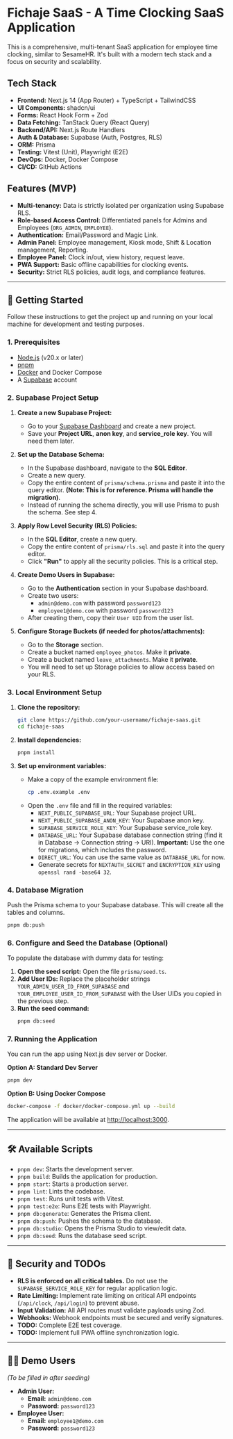 # Fichaje SaaS - A Time Clocking SaaS Application

This is a comprehensive, multi-tenant SaaS application for employee time clocking, similar to SesameHR. It's built with a modern tech stack and a focus on security and scalability.

## Tech Stack

- **Frontend:** Next.js 14 (App Router) + TypeScript + TailwindCSS
- **UI Components:** shadcn/ui
- **Forms:** React Hook Form + Zod
- **Data Fetching:** TanStack Query (React Query)
- **Backend/API:** Next.js Route Handlers
- **Auth & Database:** Supabase (Auth, Postgres, RLS)
- **ORM:** Prisma
- **Testing:** Vitest (Unit), Playwright (E2E)
- **DevOps:** Docker, Docker Compose
- **CI/CD:** GitHub Actions

## Features (MVP)

- **Multi-tenancy:** Data is strictly isolated per organization using Supabase RLS.
- **Role-based Access Control:** Differentiated panels for Admins and Employees (`ORG_ADMIN`, `EMPLOYEE`).
- **Authentication:** Email/Password and Magic Link.
- **Admin Panel:** Employee management, Kiosk mode, Shift & Location management, Reporting.
- **Employee Panel:** Clock in/out, view history, request leave.
- **PWA Support:** Basic offline capabilities for clocking events.
- **Security:** Strict RLS policies, audit logs, and compliance features.

---

## 🚀 Getting Started

Follow these instructions to get the project up and running on your local machine for development and testing purposes.

### 1. Prerequisites

- [Node.js](https://nodejs.org/) (v20.x or later)
- [pnpm](https://pnpm.io/installation)
- [Docker](https://www.docker.com/get-started) and Docker Compose
- A [Supabase](https://supabase.com/) account

### 2. Supabase Project Setup

1.  **Create a new Supabase Project:**
    - Go to your [Supabase Dashboard](https://app.supabase.com/) and create a new project.
    - Save your **Project URL**, **anon key**, and **service_role key**. You will need them later.

2.  **Set up the Database Schema:**
    - In the Supabase dashboard, navigate to the **SQL Editor**.
    - Create a new query.
    - Copy the entire content of `prisma/schema.prisma` and paste it into the query editor. **(Note: This is for reference. Prisma will handle the migration)**.
    - Instead of running the schema directly, you will use Prisma to push the schema. See step 4.

3.  **Apply Row Level Security (RLS) Policies:**
    - In the **SQL Editor**, create a new query.
    - Copy the entire content of `prisma/rls.sql` and paste it into the query editor.
    - Click **"Run"** to apply all the security policies. This is a critical step.

4.  **Create Demo Users in Supabase:**
    - Go to the **Authentication** section in your Supabase dashboard.
    - Create two users:
        - `admin@demo.com` with password `password123`
        - `employee1@demo.com` with password `password123`
    - After creating them, copy their `User UID` from the user list.

5.  **Configure Storage Buckets (if needed for photos/attachments):**
    - Go to the **Storage** section.
    - Create a bucket named `employee_photos`. Make it **private**.
    - Create a bucket named `leave_attachments`. Make it **private**.
    - You will need to set up Storage policies to allow access based on your RLS.

### 3. Local Environment Setup

1.  **Clone the repository:**
    ```bash
    git clone https://github.com/your-username/fichaje-saas.git
    cd fichaje-saas
    ```

2.  **Install dependencies:**
    ```bash
    pnpm install
    ```

3.  **Set up environment variables:**
    - Make a copy of the example environment file:
      ```bash
      cp .env.example .env
      ```
    - Open the `.env` file and fill in the required variables:
      - `NEXT_PUBLIC_SUPABASE_URL`: Your Supabase project URL.
      - `NEXT_PUBLIC_SUPABASE_ANON_KEY`: Your Supabase anon key.
      - `SUPABASE_SERVICE_ROLE_KEY`: Your Supabase service_role key.
      - `DATABASE_URL`: Your Supabase database connection string (find it in Database -> Connection string -> URI). **Important:** Use the one for migrations, which includes the password.
      - `DIRECT_URL`: You can use the same value as `DATABASE_URL` for now.
      - Generate secrets for `NEXTAUTH_SECRET` and `ENCRYPTION_KEY` using `openssl rand -base64 32`.

### 4. Database Migration

Push the Prisma schema to your Supabase database. This will create all the tables and columns.

```bash
pnpm db:push
```

### 6. Configure and Seed the Database (Optional)

To populate the database with dummy data for testing:

1.  **Open the seed script:** Open the file `prisma/seed.ts`.
2.  **Add User IDs:** Replace the placeholder strings `YOUR_ADMIN_USER_ID_FROM_SUPABASE` and `YOUR_EMPLOYEE_USER_ID_FROM_SUPABASE` with the User UIDs you copied in the previous step.
3.  **Run the seed command:**
    ```bash
    pnpm db:seed
    ```

### 7. Running the Application

You can run the app using Next.js dev server or Docker.

**Option A: Standard Dev Server**

```bash
pnpm dev
```

**Option B: Using Docker Compose**

```bash
docker-compose -f docker/docker-compose.yml up --build
```

The application will be available at [http://localhost:3000](http://localhost:3000).

---

## 🛠️ Available Scripts

- `pnpm dev`: Starts the development server.
- `pnpm build`: Builds the application for production.
- `pnpm start`: Starts a production server.
- `pnpm lint`: Lints the codebase.
- `pnpm test`: Runs unit tests with Vitest.
- `pnpm test:e2e`: Runs E2E tests with Playwright.
- `pnpm db:generate`: Generates the Prisma client.
- `pnpm db:push`: Pushes the schema to the database.
- `pnpm db:studio`: Opens the Prisma Studio to view/edit data.
- `pnpm db:seed`: Runs the database seed script.

---

## 🔐 Security and TODOs

- **RLS is enforced on all critical tables.** Do not use the `SUPABASE_SERVICE_ROLE_KEY` for regular application logic.
- **Rate Limiting:** Implement rate limiting on critical API endpoints (`/api/clock`, `/api/login`) to prevent abuse.
- **Input Validation:** All API routes must validate payloads using Zod.
- **Webhooks:** Webhook endpoints must be secured and verify signatures.
- **TODO:** Complete E2E test coverage.
- **TODO:** Implement full PWA offline synchronization logic.

---

## 🧑‍💻 Demo Users

*(To be filled in after seeding)*

- **Admin User:**
  - **Email:** `admin@demo.com`
  - **Password:** `password123`
- **Employee User:**
  - **Email:** `employee1@demo.com`
  - **Password:** `password123`
